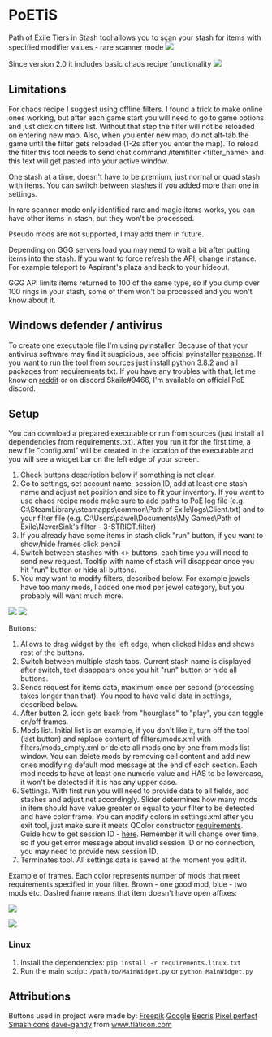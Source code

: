 # PoETiS
Path of Exile Tiers in Stash tool allows you to scan your stash for items with specified modifier values - rare scanner mode ![](https://i.ibb.co/KzGMMPG/r.jpg)

Since version 2.0 it includes basic chaos recipe functionality ![](https://i.ibb.co/jwBLZB9/c.jpg)

## Limitations

For chaos recipe I suggest using offline filters. I found a trick to make online ones working, but after each game start you will need to go to game options and just click on filters list. Without that step the filter will not be reloaded on entering new map. Also, when you enter new map, do not alt-tab the game until the filter gets reloaded (1-2s after you enter the map). To reload the filter this tool needs to send chat command /itemfilter <filter_name> and this text will get pasted into your active window.

One stash at a time, doesn't have to be premium, just normal or quad stash with items. You can switch between stashes if you added more than one in settings.

In rare scanner mode only identified rare and magic items works, you can have other items in stash, but they won't be processed.

Pseudo mods are not supported, I may add them in future.

Depending on GGG servers load you may need to wait a bit after putting items into the stash. If you want to force refresh the API, change instance. For example teleport to Aspirant's plaza and back to your hideout.

GGG API limits items returned to 100 of the same type, so if you dump over 100 rings in your stash, some of them won't be processed and you won't know about it.

## Windows defender / antivirus
To create one executable file I'm using pyinstaller. Because of that your antivirus software may find it suspicious, see official pyinstaller [response](https://github.com/pyinstaller/pyinstaller/issues/6062). If you want to run the tool from sources just install python 3.8.2 and all packages from requirements.txt. If you have any troubles with that, let me know on [reddit](https://www.reddit.com/r/pathofexile/comments/h86xw2/poe_tiers_in_stash_tool/) or on discord Skaile#9466, I'm available on official PoE discord.

## Setup
You can download a prepared executable or run from sources (just install all dependencies from requirements.txt).
After you run it for the first time, a new file "config.xml" will be created in the location of the executable and you will see a widget bar on the left edge of your screen.

1. Check buttons description below if something is not clear.
2. Go to settings, set account name, session ID, add at least one stash name and adjust net position and size to fit your inventory. If you want to use chaos recipe mode make sure to add paths to PoE log file (e.g. C:\SteamLibrary\steamapps\common\Path of Exile\logs\Client.txt) and to your filter file (e.g. C:\Users\pawel\Documents\My Games\Path of Exile\NeverSink's filter - 3-STRICT.filter)
3. If you already have some items in stash click "run" button, if you want to show/hide frames click pencil
4. Switch between stashes with <> buttons, each time you will need to send new request. Tooltip with name of stash will disappear once you hit "run" button or hide all buttons.
5. You may want to modify filters, described below. For example jewels have too many mods, I added one mod per jewel category, but you probably will want much more.

![](https://i.ibb.co/wZnkPZ0/widget-multi.png)
![](https://i.ibb.co/tZw1kBF/widget-hidden1.png)

Buttons:
1. Allows to drag widget by the left edge, when clicked hides and shows rest of the buttons.
2. Switch between multiple stash tabs. Current stash name is displayed after switch, text disappears once you hit "run" button or hide all buttons.
3. Sends request for items data, maximum once per second (processing takes longer than that). You need to have valid data in settings, described below.
4. After button 2. icon gets back from "hourglass" to "play", you can toggle on/off frames.
5. Mods list. Initial list is an example, if you don't like it, turn off the tool (last button) and replace content of filters/mods.xml with filters/mods_empty.xml or delete all mods one by one from mods list window.
You can delete mods by removing cell content and add new ones modifying default mod message at the end of each section. Each mod needs to have at least one numeric value and HAS to be lowercase, it won't be detected if it is has any upper case.
6. Settings. With first run you will need to provide data to all fields, add stashes and adjust net accordingly.
Slider determines how many mods in item should have value greater or equal to your filter to be detected and have color frame.
You can modify colors in settings.xml after you exit tool, just make sure it meets QColor constructor [requirements](https://doc.qt.io/qt-5/qcolor.html).
Guide how to get session ID - [here](https://github.com/Stickymaddness/Procurement/wiki/SessionID). Remember it will change over time, so if you get error message about invalid session ID or no connection, you may need to provide new session ID.
7. Terminates tool. All settings data is saved at the moment you edit it.

Example of frames. Each color represents number of mods that meet requirements specified in your filter. Brown - one good mod, blue - two mods etc. Dashed frame means that item doesn't have open affixes:

![](https://i.ibb.co/1XTGN45/borders-dash.png)


![](https://i.ibb.co/0qhjLHh/colors.png)

### Linux

1. Install the dependencies: `pip install -r requirements.linux.txt`
2. Run the main script: `/path/to/MainWidget.py` or `python MainWidget.py`

## Attributions
Buttons used in project were made by:
 [Freepik](https://www.flaticon.com/authors/freepik)
 [Google](https://www.flaticon.com/authors/google)
 [Becris](https://www.flaticon.com/authors/becris)
 [Pixel perfect](https://www.flaticon.com/authors/pixel-perfect)
 [Smashicons](https://www.flaticon.com/authors/smashicons)
 [dave-gandy](https://www.flaticon.com/authors/dave-gandy)
from www.flaticon.com
